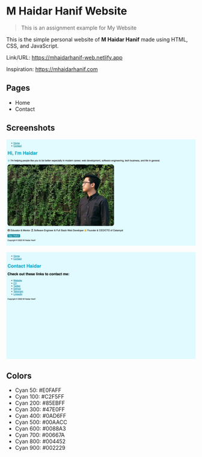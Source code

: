 # M Haidar Hanif Website

> This is an assignment example for My Website

This is the simple personal website of **M Haidar Hanif** made using HTML, CSS, and JavaScript.

Link/URL: <https://mhaidarhanif-web.netlify.app>

Inspiration: <https://mhaidarhanif.com>

## Pages

- Home
- Contact

## Screenshots

![Home](assets/home.jpeg)

![Contact](assets/contact.png)

## Colors

- Cyan 50: #E0FAFF
- Cyan 100: #C2F5FF
- Cyan 200: #85EBFF
- Cyan 300: #47E0FF
- Cyan 400: #0AD6FF
- Cyan 500: #00AACC
- Cyan 600: #0088A3
- Cyan 700: #00667A
- Cyan 800: #004452
- Cyan 900: #002229
